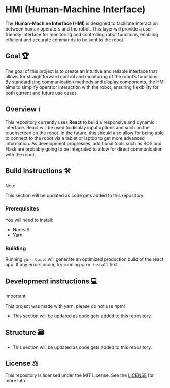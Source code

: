 # HMI (Human-Machine Interface)

The **Human-Machine Interface (HMI)** is designed to facilitate interaction between human operators and the robot. This layer will provide a user-friendly interface for monitoring and controlling robot functions, enabling efficient and accurate commands to be sent to the robot.

## Goal 🏆️

The goal of this project is to create an intuitive and reliable interface that allows for straightforward control and monitoring of the robot’s functions. By standardizing communication methods and display components, the HMI aims to simplify operator interaction with the robot, ensuring flexibility for both current and future use cases.

## Overview ℹ️

This repository currently uses **React** to build a responsive and dynamic interface. React will be used to display input options and such on the touchscreen on the robot. In the future, this should also allow for being able to connect to the robot via a tablet or laptop to get more advanced information. As development progresses, additional tools such as ROS and Flask are probably going to be integrated to allow for direct communication with the robot.

## Build instructions 🛠️

> [!NOTE]
> This section will be updated as code gets added to this repository.

### Prerequisites

You will need to install:

- NodeJS
- Yarn

### Building

Running `yarn build` will generate an optimized production build of the react app. If any errors occur, try running `yarn install` first.

## Development instructions 💻️

> [!IMPORTANT]
> This project was made with yarn, please do not use npm!

- This section will be updated as code gets added to this repository.

## Structure 🗃️

- This section will be updated as code gets added to this repository.

## License ⚖️

This repository is licensed under the MIT License. See the [LICENSE](https://github.com/Gold-Rush-Robotics/hmi/blob/main/LICENSE) for more info.
